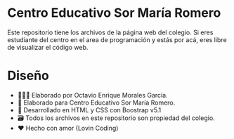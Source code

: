 # Centro Educativo Sor María Romero

Este repositorio tiene los archivos de la página web del colegio. Si eres estudiante del centro en el area de programación y estás por acá, eres libre de visualizar el código web.

# Diseño
- 👨🏻‍💻 Elaborado por Octavio Enrique Morales García.
- 🏫 Elaborado para Centro Educativo Sor María Romero.
- 📁 Desarrollado en HTML y CSS con Boostrap v5.1
- 🗃️ Todos los archivos en este repositorio son propiedad del colegio.
- ❤️ Hecho con amor (Lovin Coding)